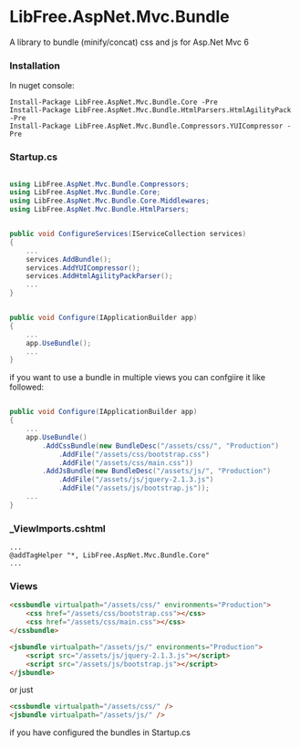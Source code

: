 # LibFree.AspNet.Mvc.Bundle
A library to bundle (minify/concat) css and js for Asp.Net Mvc 6

### Installation
In nuget console:

    Install-Package LibFree.AspNet.Mvc.Bundle.Core -Pre
    Install-Package LibFree.AspNet.Mvc.Bundle.HtmlParsers.HtmlAgilityPack -Pre
    Install-Package LibFree.AspNet.Mvc.Bundle.Compressors.YUICompressor -Pre

### Startup.cs

```csharp

using LibFree.AspNet.Mvc.Bundle.Compressors;
using LibFree.AspNet.Mvc.Bundle.Core;
using LibFree.AspNet.Mvc.Bundle.Core.Middlewares;
using LibFree.AspNet.Mvc.Bundle.HtmlParsers;
```

```csharp

public void ConfigureServices(IServiceCollection services)
{
    ...
	services.AddBundle();
    services.AddYUICompressor();
	services.AddHtmlAgilityPackParser();
	...
}
```

```csharp

public void Configure(IApplicationBuilder app)
{
	...
	app.UseBundle();
	...
}
```

if you want to use a bundle in multiple views you can confgiire it like followed:

```csharp

public void Configure(IApplicationBuilder app)
{
	...
	app.UseBundle()
		.AddCssBundle(new BundleDesc("/assets/css/", "Production")
			.AddFile("/assets/css/bootstrap.css")
			.AddFile("/assets/css/main.css"))
		.AddJsBundle(new BundleDesc("/assets/js/", "Production")
			.AddFile("/assets/js/jquery-2.1.3.js")
			.AddFile("/assets/js/bootstrap.js"));
	...
}
```

### _ViewImports.cshtml

```
...
@addTagHelper "*, LibFree.AspNet.Mvc.Bundle.Core"
...
```

### Views

```html
<cssbundle virtualpath="/assets/css/" environments="Production">
	<css href="/assets/css/bootstrap.css"></css>
	<css href="/assets/css/main.css"></css>
</cssbundle>

<jsbundle virtualpath="/assets/js/" environments="Production">
	<script src="/assets/js/jquery-2.1.3.js"></script>
	<script src="/assets/js/bootstrap.js"></script>
</jsbundle>
```

or just

```html
<cssbundle virtualpath="/assets/css/" />
<jsbundle virtualpath="/assets/js/" />
```

if you have configured the bundles in Startup.cs